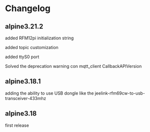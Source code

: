 # Changelog
## alpine3.21.2
added RFM12pi initialization string

added topic customization

added ttyS0 port

Solved the deprecation warning con mqtt_client CallbackAPIVersion
## alpine3.18.1

adding the ability to use USB dongle like the jeelink-rfm69cw-to-usb-transceiver-433mhz

## alpine3.18

first release

